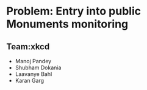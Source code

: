 # Problem: Entry into public Monuments monitoring

## Team:xkcd
- Manoj Pandey
- Shubham Dokania
- Laavanye Bahl
- Karan Garg

